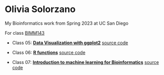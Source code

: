 # Olivia Solorzano
My Bioinformatics work from Spring 2023 at UC San Diego

For class [BIMM143](https://bioboot.github.io/bimm143_S23/)

- Class 05: [**Data Visualization with ggplot2**](https://github.com/omsolorz/bimm143/blob/main/Class05/Class5QuartoDoc.pdf) [source code](https://github.com/omsolorz/bimm143/blob/main/Class05/Class5QuartoDoc.qmd)

- Class 06: [**R functions**](https://github.com/omsolorz/bimm143/blob/main/Class06/Class06Hw.pdf) [source code](https://github.com/omsolorz/bimm143/blob/main/Class06/Class06Hw.qmd)

- Class 07: [**Introduction to machine learning for Bioinformatics**](https://github.com/omsolorz/bimm143/blob/main/class07/Class07.pdf) [source code](https://github.com/omsolorz/bimm143/blob/main/class07/Class07.qmd)


